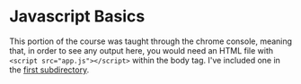 # Javascript Basics
This portion of the course was taught through the chrome console, meaning that, in order to see any output here, you would need an HTML file with `<script src="app.js"></script>` within the body tag. I've included one in the [first subdirectory](https://github.com/telestrial/Self-Guided-BootCamp/blob/main/Complete_Web_Dev_Bootcamp/05_JavaScript%20Basics/01_Running%20Javascript/index.html).